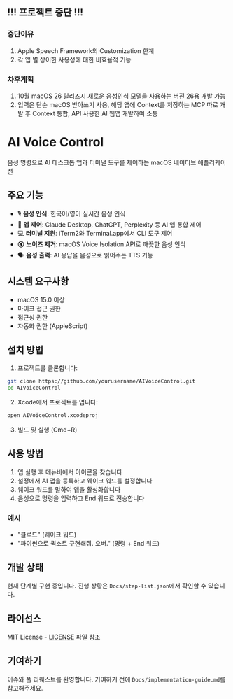 ## !!! 프로젝트 중단 !!!
### 중단이유
1. Apple Speech Framework의 Customization 한계
2. 각 앱 별 상이한 사용성에 대한 비효율적 기능
### 차후계획
1. 10월 macOS 26 릴리즈시 새로운 음성인식 모델을 사용하는 버전 26용 개발 가능
2. 입력은 단순 macOS 받아쓰기 사용, 해당 앱에 Context를 저장하는 MCP 따로 개발 후 Context 통합, API 사용한 AI 웹앱 개발하여 소통

# AI Voice Control

음성 명령으로 AI 데스크톱 앱과 터미널 도구를 제어하는 macOS 네이티브 애플리케이션

## 주요 기능

- 🎙️ **음성 인식**: 한국어/영어 실시간 음성 인식
- 🚀 **앱 제어**: Claude Desktop, ChatGPT, Perplexity 등 AI 앱 통합 제어
- 💻 **터미널 지원**: iTerm2와 Terminal.app에서 CLI 도구 제어
- 🔇 **노이즈 제거**: macOS Voice Isolation API로 깨끗한 음성 인식
- 🗣️ **음성 출력**: AI 응답을 음성으로 읽어주는 TTS 기능

## 시스템 요구사항

- macOS 15.0 이상
- 마이크 접근 권한
- 접근성 권한
- 자동화 권한 (AppleScript)

## 설치 방법

1. 프로젝트를 클론합니다:
```bash
git clone https://github.com/yourusername/AIVoiceControl.git
cd AIVoiceControl
```

2. Xcode에서 프로젝트를 엽니다:
```bash
open AIVoiceControl.xcodeproj
```

3. 빌드 및 실행 (Cmd+R)

## 사용 방법

1. 앱 실행 후 메뉴바에서 아이콘을 찾습니다
2. 설정에서 AI 앱을 등록하고 웨이크 워드를 설정합니다
3. 웨이크 워드를 말하여 앱을 활성화합니다
4. 음성으로 명령을 입력하고 End 워드로 전송합니다

### 예시
- "클로드" (웨이크 워드)
- "파이썬으로 퀵소트 구현해줘. 오버." (명령 + End 워드)

## 개발 상태

현재 단계별 구현 중입니다. 진행 상황은 `Docs/step-list.json`에서 확인할 수 있습니다.

## 라이선스

MIT License - [LICENSE](LICENSE) 파일 참조

## 기여하기

이슈와 풀 리퀘스트를 환영합니다. 기여하기 전에 `Docs/implementation-guide.md`를 참고해주세요.